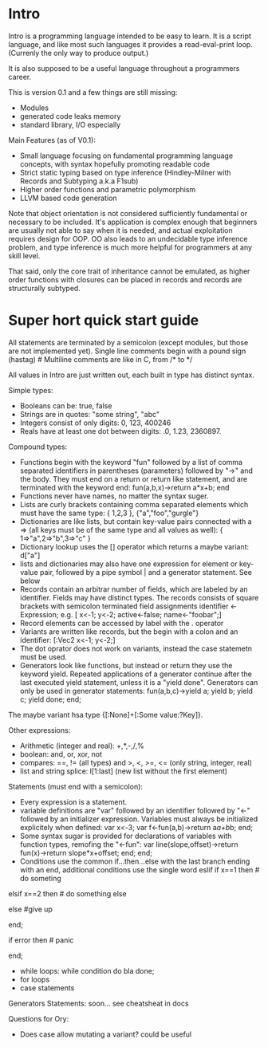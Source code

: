 # Intro
Intro is a programming language intended to be easy to learn. It is a script language, 
and like most such languages it provides a read-eval-print loop. (Currenly the only way to produce output.)

It is also supposed to be a useful language throughout a programmers career.

This is version 0.1 and a few things are still missing:
* Modules
* generated code leaks memory
* standard library, I/O especially

Main Features (as of V0.1):
* Small language focusing on fundamental programming language concepts, with syntax hopefully promoting readable code
* Strict static typing based on type inference (Hindley-Milner with Records and Subtyping a.k.a F1sub)
* Higher order functions and parametric polymorphism
* LLVM based code generation

Note that object orientation is not considered sufficiently fundamental or necessary to be included. 
It's application is complex enough that beginners are usually not able to say when it is needed, 
and actual exploitation requires design for OOP. OO also leads to an undecidable type inference problem,
and type inference is much more helpful for programmers at any skill level. 

That said, only the core trait of inheritance cannot be emulated, 
as higher order functions with closures can be placed in records
and records are structurally subtyped.

# Super hort quick start guide

All statements are terminated by a semicolon (except modules, but those are not implemented yet).
Single line comments begin with a pound sign (hastag) #
Multiline comments are like in C, from  /* to */

All values in Intro are just written out, each built in type has distinct syntax.

Simple types:
* Booleans can be: true, false
* Strings are in quotes: "some string", "abc"
* Integers consist of only digits: 0, 123, 400246
* Reals have at least one dot between digits: .0, 1.23, 2360897.

Compound types:
* Functions begin with the keyword "fun" followed by a list of comma separated identifiers in parentheses (parameters)
followed by "->" and the body. They must end on a return or return  like statement, and are terminated with the keyword end:
fun(a,b,x)->return a*x+b; end
* Functions never have names, no matter the syntax suger.
* Lists are curly brackets containing comma separated elements which must have the same type: { 1,2,3 }, {"a","foo","gurgle"}
* Dictionaries are like lists, but contain key-value pairs connected with a => (all keys must be of the same type and all values as well): { 1=>"a",2=>"b",3=>"c" }
* Dictionary lookup uses the [] operator which returns a maybe variant: d["a"]
* lists and dictionaries may also have one expression for element or key-value pair, followed by a pipe 
symbol | and a generator statement. See below
* Records contain an arbitrar number of fields, which are labeled by an identifier. Fields may have distinct types.
The records consists of square brackets with semicolon terminated field assignments identifier <- Expression; e.g.
[ x<-1; y<-2; active<-false; name<-"foobar";]
* Record elements can be accessed by label with the . operator
* Variants are written like records, but the begin with a colon and an identifier: [:Vec2 x<-1; y<-2;]
* The dot oprator does not work on variants, instead the case statemetn must be used.
* Generators look like functions, but instead or return they use the keyword yield. Repeated applications of a generator
continue after the last executed yield statement, unless it is a "yield done". Generators can only be used in generator statements:
fun(a,b,c)->yield a; yield b; yield c; yield done; end;

The maybe variant hsa type {[:None]+[:Some value:?Key]}.

Other expressions:
* Arithmetic (integer and real): +,*,-,/,%
* boolean: and, or, xor, not
* compares: ==, != (all types) and >, <, >=, <= (only string, integer, real)
* list and string splice: l[1:last] (new list without the first element)

Statements (must end with a semicolon):
* Every expression is a statement.
* variable definitions are "var" followed by an identifier followed by "<-" followed by an initializer expression.
Variables must always be initialized explicitely when defined: var x<-3; var f<-fun(a,b)->return a*a+b*b; end;
* Some syntax sugar is provided for declarations of variables with function types, remofing the "<-fun":
var line(slope,offset)->return fun(x)->return slope*x+offset; end; end;
* Conditions use the common if...then...else with the last branch ending with an end, additional conditions use the single word eslif
if x==1 then # do someting

elsif x==2 then # do something else

else #give up

end;

if error then # panic

end;
* while loops: while condition do bla done;
* for loops
* case statements

Generators Statements: 
soon... see cheatsheat in docs


Questions for Ory:
* Does case allow mutating a variant? could be useful
